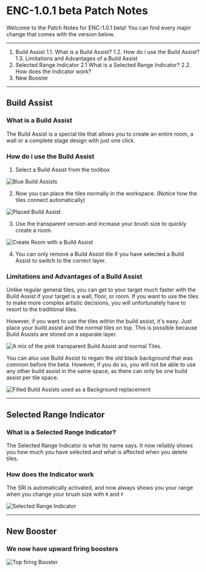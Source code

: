 # ENC-1.0.1 beta Patch Notes
Welcome to the Patch Notes for ENC-1.0.1 beta!
You can find every major change that comes with the version below.

------------


1.  Build Assist
	1.1. What is a Build Assist?
	1.2. How do i use the Build Assist?
	1.3. Limitations and Advantages of a Build Assist
2. Selected Range Indicator
	2.1 What is a Selected Range Indicator?
	2.2. How does the Indicator work?
3. New Booster

------------

## Build Assist
### What is a Build Assist
The Build Assist is a special tile that allows you to create an entire room, a wall or a complete stage design with just one click.

### How do i use the Build Assist
1.  Select a Build Assist from the toolbox
	
![Blue Build Assists]( http://namespace.media/img/images/2020/04/04/Unity_4hC69wV02E.png "Blue Build Assists")

2. Now you can place the tiles normally in the workspace. (Notice how the tiles connect automatically)
	
![Placed Build Assist]( http://namespace.media/img/images/2020/04/04/Unity_dQbpcqvFJl.png "Placed Build Assist")

3. Use the transparent version and increase your brush size to quickly create a room.
 
![Create Room with a Build Assist]( ref/assist01.gif "Create Room with a Build Assist")

4. You can only remove a Build Assist tile if you have selected a Build Assist to switch to the correct layer.

### Limitations and Advantages of a Build Assist
Unlike regular general tiles, you can get to your target much faster with the Build Assist if your target is a wall, floor, or room.
If you want to use the tiles to make more complex artistic decisions, you will unfortunately have to resort to the traditional tiles.

However, if you want to use the tiles within the build assist, it's easy. Just place your build assist and the normal tiles on top. This is possible because Build Assists are stored on a separate layer.

![A mix of the pink transparent Build Assist and normal Tiles.]( http://namespace.media/img/images/2020/04/04/Unity_vxe5rcsVVt.png "A mix of the pink transparent Build Assist and normal Tiles.")

You can also use Build Assist to regain the old black background that was common before the beta.
However, if you do so, you will not be able to use any other build assist in the same space, as there can only be one build assist per tile space.

![Filled Build Assists used as a Background replacement]( http://namespace.media/img/images/2020/04/04/Unity_UJVyH70yVF.png "Filled Build Assists used as a Background replacement")

------------

## Selected Range Indicator
### What is a Selected Range Indicator?
The Selected Range Indicator is what its name says. It now reliably shows you how much you have selected and what is affected when you delete tiles.

### How does the Indicator work
The SRI is automatically activated, and now always shows you your range when you change your brush size with `R` and `F`

![Selected Range Indicator]( ref/selector01.gif "Selected Range Indicator")

------------

## New Booster
### We now have upward firing boosters
![Top firing Booster]( ref/jump01.gif "Top firing Booster")
